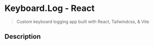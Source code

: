 # **Keyboard.Log - React**
> Custom keyboard logging app built with React, Tailwindcss, & Vite

## **Description**


